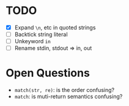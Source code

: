 
# TODO
- [x] Expand `\n`, etc in quoted strings
- [ ] Backtick string literal
- [ ] Unkeyword `in`
- [ ] Rename stdin, stdout => in, out

# Open Questions
- `match(str, re)`: is the order confusing?
- `match`: is muti-return semantics confusing?

